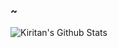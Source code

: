 ### ~
![Kiritan's Github Stats](https://github-readme-stats.vercel.app/api?username=1090549930&hide=issues&hide_title=true&include_all_commits=true&show_icons=true&theme=highcontrast&bg_color=30,e96443,904e95&title_color=fff&text_color=fff)



<!--
**1090549930/1090549930** is a ✨ _special_ ✨ repository because its `README.md` (this file) appears on your GitHub profile.

Here are some ideas to get you started:

- 🔭 I’m currently working on ...
- 🌱 I’m currently learning ...
- 👯 I’m looking to collaborate on ...
- 🤔 I’m looking for help with ...
- 💬 Ask me about ...
- 📫 How to reach me: ...
- 😄 Pronouns: ...
- ⚡ Fun fact: ...
-->
